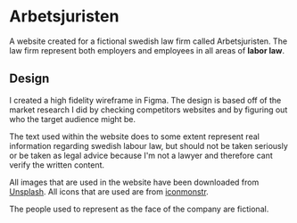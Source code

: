 # Arbetsjuristen

A website created for a fictional swedish law firm called Arbetsjuristen. The law firm represent both employers and employees in all areas of **labor law**.

## Design

I created a high fidelity wireframe in Figma. The design is based off of the market research I did by checking competitors websites and by figuring out who the target audience might be.

The text used within the website does to some extent represent real information regarding swedish labour law, but should not be taken seriously or be taken as legal advice because I'm not a lawyer and therefore cant verify the written content.

All images that are used in the website have been downloaded from [Unsplash](https://www.google.com). All icons that are used are from [iconmonstr](https://iconmonstr.com).

The people used to represent as the face of the company are fictional.
